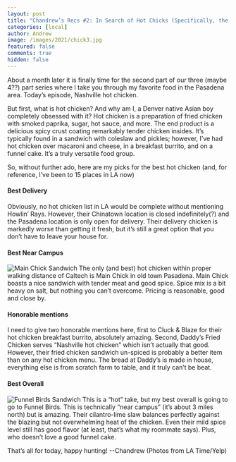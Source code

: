 ```yaml
---
layout: post
title: "Chandrew’s Recs #2: In Search of Hot Chicks (Specifically, the Best Nashville Hot Chicken)"
categories: [local]
author: Andrew
image: /images/2021/chick3.jpg
featured: false
comments: true
hidden: false
---
```


About a month later it is finally time for the second part of our three (maybe 4??) part series where I take you through my favorite food in the Pasadena area. Today’s episode, Nashville hot chicken.

But first, what is hot chicken? And why am I, a Denver native Asian boy completely obsessed with it?
Hot chicken is a preparation of fried chicken with smoked paprika, sugar, hot sauce, and more. The end product is a delicious spicy crust coating remarkably tender chicken insides. It’s typically found in a sandwich with coleslaw and pickles; however, I’ve had hot chicken over macaroni and cheese, in a breakfast burrito, and on a funnel cake. It’s a truly versatile food group.

So, without further ado, here are my picks for the best hot chicken (and, for reference, I’ve been to 15 places in LA now)

#### Best Delivery

Obviously, no hot chicken list in LA would be complete without mentioning Howlin’ Rays. However, their Chinatown location is closed indefinitely(?) and the Pasadena location is only open for delivery. Their delivery chicken is markedly worse than getting it fresh, but it’s still a great option that you don’t have to leave your house for.

#### Best Near Campus

![Main Chick Sandwich](/images/2021/chick2.jpg)
The only (and best) hot chicken within proper walking distance of Caltech is Main Chick in old town Pasadena. Main Chick boasts a nice sandwich with tender meat and good spice. Spice mix is a bit heavy on salt, but nothing you can’t overcome. Pricing is reasonable, good and close by.

#### Honorable mentions

I need to give two honorable mentions here, first to Cluck & Blaze for their hot chicken breakfast burrito, absolutely amazing. Second, Daddy’s Fried Chicken serves “Nashville hot chicken” which isn’t actually that good. However, their fried chicken sandwich un-spiced is probably a better item than on any hot chicken menu. The bread at Daddy’s is made in house, everything else is from scratch farm to table, and it truly can’t be beat.

#### Best Overall

![Funnel Birds Sandwich](/images/2021/chick1.jpg)
This is a “hot” take, but my best overall is going to go to Funnel Birds. This is technically “near campus” (it’s about 3 miles north) but is amazing. Their cilantro-lime slaw balances perfectly against the blazing but not overwhelming heat of the chicken. Even their mild spice level still has good flavor (at least, that’s what my roommate says). Plus, who doesn’t love a good funnel cake.

That’s all for today, happy hunting!
--Chandrew
(Photos from LA Time/Yelp)
